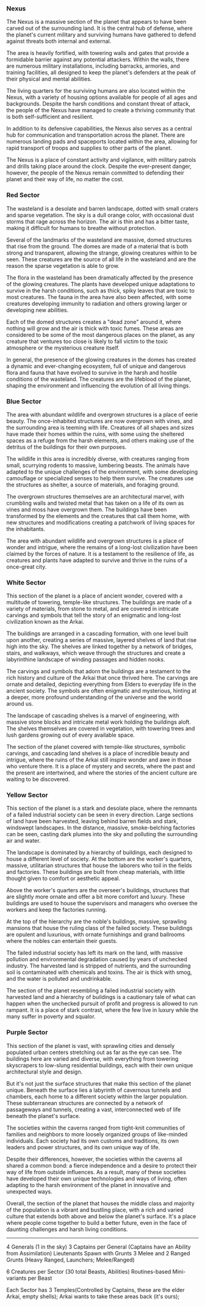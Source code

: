  ### Nexus
The Nexus is a massive section of the planet that appears to have been carved out of the surrounding land. It is the central hub of defense, where the planet's current military and surviving humans have gathered to defend against threats both internal and external.

The area is heavily fortified, with towering walls and gates that provide a formidable barrier against any potential attackers. Within the walls, there are numerous military installations, including barracks, armories, and training facilities, all designed to keep the planet's defenders at the peak of their physical and mental abilities.

The living quarters for the surviving humans are also located within the Nexus, with a variety of housing options available for people of all ages and backgrounds. Despite the harsh conditions and constant threat of attack, the people of the Nexus have managed to create a thriving community that is both self-sufficient and resilient.

In addition to its defensive capabilities, the Nexus also serves as a central hub for communication and transportation across the planet. There are numerous landing pads and spaceports located within the area, allowing for rapid transport of troops and supplies to other parts of the planet.

The Nexus is a place of constant activity and vigilance, with military patrols and drills taking place around the clock. Despite the ever-present danger, however, the people of the Nexus remain committed to defending their planet and their way of life, no matter the cost.


### Red Sector
The wasteland is a desolate and barren landscape, dotted with small craters and sparse vegetation. The sky is a dull orange color, with occasional dust storms that rage across the horizon. The air is thin and has a bitter taste, making it difficult for humans to breathe without protection.

Several of the landmarks of the wasteland are massive, domed structures that rise from the ground. The domes are made of a material that is both strong and transparent, allowing the strange, glowing creatures within to be seen. These creatures are the source of all life in the wasteland and are the reason the sparse vegetation is able to grow.

The flora in the wasteland has been dramatically affected by the presence of the glowing creatures. The plants have developed unique adaptations to survive in the harsh conditions, such as thick, spiky leaves that are toxic to most creatures. The fauna in the area have also been affected, with some creatures developing immunity to radiation and others growing larger or developing new abilities.

Each of the domed structures creates a "dead zone" around it, where nothing will grow and the air is thick with toxic fumes. These areas are considered to be some of the most dangerous places on the planet, as any creature that ventures too close is likely to fall victim to the toxic atmosphere or the mysterious creature itself.

In general, the presence of the glowing creatures in the domes has created a dynamic and ever-changing ecosystem, full of unique and dangerous flora and fauna that have evolved to survive in the harsh and hostile conditions of the wasteland. The creatures are the lifeblood of the planet, shaping the environment and influencing the evolution of all living things.


### Blue Sector
The area with abundant wildlife and overgrown structures is a place of eerie beauty. The once-inhabited structures are now overgrown with vines, and the surrounding area is teeming with life. Creatures of all shapes and sizes have made their homes within the ruins, with some using the sheltered spaces as a refuge from the harsh elements, and others making use of the detritus of the buildings for their own purposes.

The wildlife in this area is incredibly diverse, with creatures ranging from small, scurrying rodents to massive, lumbering beasts. The animals have adapted to the unique challenges of the environment, with some developing camouflage or specialized senses to help them survive. The creatures use the structures as shelter, a source of materials, and foraging ground.

The overgrown structures themselves are an architectural marvel, with crumbling walls and twisted metal that has taken on a life of its own as vines and moss have overgrown them. The buildings have been transformed by the elements and the creatures that call them home, with new structures and modifications creating a patchwork of living spaces for the inhabitants.

The area with abundant wildlife and overgrown structures is a place of wonder and intrigue, where the remains of a long-lost civilization have been claimed by the forces of nature. It is a testament to the resilience of life, as creatures and plants have adapted to survive and thrive in the ruins of a once-great city.


### White Sector
This section of the planet is a place of ancient wonder, covered with a multitude of towering, temple-like structures. The buildings are made of a variety of materials, from stone to metal, and are covered in intricate carvings and symbols that tell the story of an enigmatic and long-lost civilization known as the Arkai.

The buildings are arranged in a cascading formation, with one level built upon another, creating a series of massive, layered shelves of land that rise high into the sky. The shelves are linked together by a network of bridges, stairs, and walkways, which weave through the structures and create a labyrinthine landscape of winding passages and hidden nooks.

The carvings and symbols that adorn the buildings are a testament to the rich history and culture of the Arkai that once thrived here. The carvings are ornate and detailed, depicting everything from Elders to everyday life in the ancient society. The symbols are often enigmatic and mysterious, hinting at a deeper, more profound understanding of the universe and the world around us.

The landscape of cascading shelves is a marvel of engineering, with massive stone blocks and intricate metal work holding the buildings aloft. The shelves themselves are covered in vegetation, with towering trees and lush gardens growing out of every available space.

The section of the planet covered with temple-like structures, symbolic carvings, and cascading land shelves is a place of incredible beauty and intrigue, where the ruins of the Arkai still inspire wonder and awe in those who venture there. It is a place of mystery and secrets, where the past and the present are intertwined, and where the stories of the ancient culture are waiting to be discovered.


### Yellow Sector
This section of the planet is a stark and desolate place, where the remnants of a failed industrial society can be seen in every direction. Large sections of land have been harvested, leaving behind barren fields and stark, windswept landscapes. In the distance, massive, smoke-belching factories can be seen, casting dark plumes into the sky and polluting the surrounding air and water.

The landscape is dominated by a hierarchy of buildings, each designed to house a different level of society. At the bottom are the worker's quarters, massive, utilitarian structures that house the laborers who toil in the fields and factories. These buildings are built from cheap materials, with little thought given to comfort or aesthetic appeal.

Above the worker's quarters are the overseer's buildings, structures that are slightly more ornate and offer a bit more comfort and luxury. These buildings are used to house the supervisors and managers who oversee the workers and keep the factories running.

At the top of the hierarchy are the noble's buildings, massive, sprawling mansions that house the ruling class of the failed society. These buildings are opulent and luxurious, with ornate furnishings and grand ballrooms where the nobles can entertain their guests.

The failed industrial society has left its mark on the land, with massive pollution and environmental degradation caused by years of unchecked industry. The harvested land is stripped of nutrients, and the surrounding soil is contaminated with chemicals and toxins. The air is thick with smog, and the water is polluted and undrinkable.

The section of the planet resembling a failed industrial society with harvested land and a hierarchy of buildings is a cautionary tale of what can happen when the unchecked pursuit of profit and progress is allowed to run rampant. It is a place of stark contrast, where the few live in luxury while the many suffer in poverty and squalor.


### Purple Sector
This section of the planet is vast, with sprawling cities and densely populated urban centers stretching out as far as the eye can see. The buildings here are varied and diverse, with everything from towering skyscrapers to low-slung residential buildings, each with their own unique architectural style and design.

But it's not just the surface structures that make this section of the planet unique. Beneath the surface lies a labyrinth of cavernous tunnels and chambers, each home to a different society within the larger population. These subterranean structures are connected by a network of passageways and tunnels, creating a vast, interconnected web of life beneath the planet's surface.

The societies within the caverns ranged from tight-knit communities of families and neighbors to more loosely organized groups of like-minded individuals. Each society had its own customs and traditions, its own leaders and power structures, and its own unique way of life.

Despite their differences, however, the societies within the caverns all shared a common bond: a fierce independence and a desire to protect their way of life from outside influences. As a result, many of these societies have developed their own unique technologies and ways of living, often adapting to the harsh environment of the planet in innovative and unexpected ways.

Overall, the section of the planet that houses the middle class and majority of the population is a vibrant and bustling place, with a rich and varied culture that extends both above and below the planet's surface. It's a place where people come together to build a better future, even in the face of daunting challenges and harsh living conditions.

---
4 Generals (1 in the sky)
3 Captains per General (Captains have an Ability from Assimilation)
Lieutenants Spawn with Grunts
3 Melee and 2 Ranged Grunts (Heavy Ranged, Launchers; Melee/Ranged)

6 Creatures per Sector (30 total Beasts, Abilities) Routines-based
Mini-variants per Beast

Each Sector has 3 Temples(Controlled by Captains, these are the elder Arkai, empty shells); Arkai wants to take these areas back (it's ours); 